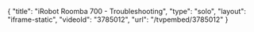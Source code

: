 {
    "title": "iRobot Roomba 700 - Troubleshooting",
    "type": "solo",
    "layout": "iframe-static",
    "videoId": "3785012",
    "url": "\/tvpembed\/3785012"
}